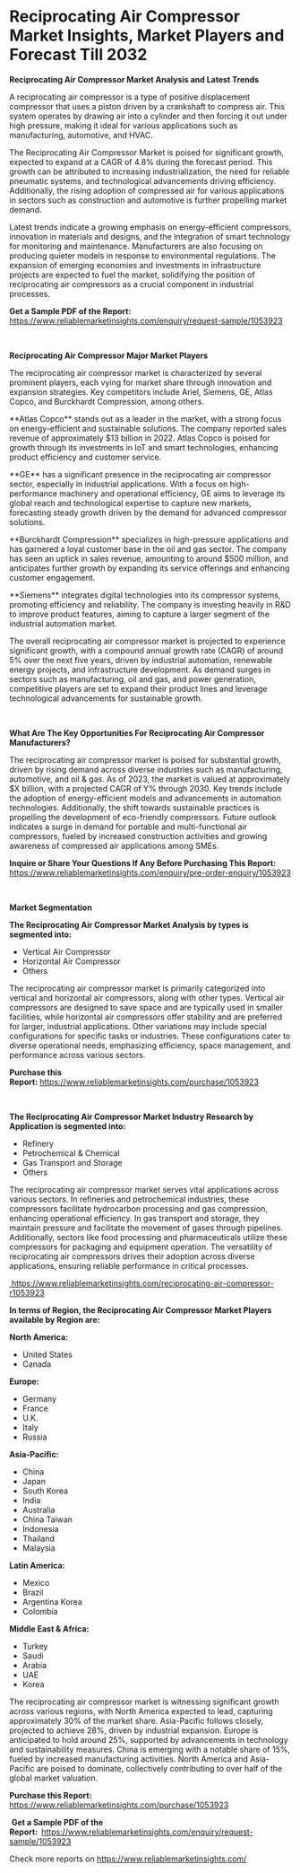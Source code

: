 <p><h1>Reciprocating Air Compressor Market Insights, Market Players and Forecast Till 2032</h1></p><p><strong>Reciprocating Air Compressor Market Analysis and Latest Trends</strong></p>
<p><p>A reciprocating air compressor is a type of positive displacement compressor that uses a piston driven by a crankshaft to compress air. This system operates by drawing air into a cylinder and then forcing it out under high pressure, making it ideal for various applications such as manufacturing, automotive, and HVAC.</p><p>The Reciprocating Air Compressor Market is poised for significant growth, expected to expand at a CAGR of 4.8% during the forecast period. This growth can be attributed to increasing industrialization, the need for reliable pneumatic systems, and technological advancements driving efficiency. Additionally, the rising adoption of compressed air for various applications in sectors such as construction and automotive is further propelling market demand.</p><p>Latest trends indicate a growing emphasis on energy-efficient compressors, innovation in materials and designs, and the integration of smart technology for monitoring and maintenance. Manufacturers are also focusing on producing quieter models in response to environmental regulations. The expansion of emerging economies and investments in infrastructure projects are expected to fuel the market, solidifying the position of reciprocating air compressors as a crucial component in industrial processes.</p></p>
<p><strong>Get a Sample PDF of the Report:&nbsp;</strong> <a href="https://www.reliablemarketinsights.com/enquiry/request-sample/1053923?utm_campaign=2281&utm_medium=2&utm_source=Github&utm_content=ia&utm_term=17022025&utm_id=reciprocating-air-compressor">https://www.reliablemarketinsights.com/enquiry/request-sample/1053923</a></p>
<p>&nbsp;</p>
<p><strong>Reciprocating Air Compressor Major Market Players</strong></p>
<p><p>The reciprocating air compressor market is characterized by several prominent players, each vying for market share through innovation and expansion strategies. Key competitors include Ariel, Siemens, GE, Atlas Copco, and Burckhardt Compression, among others.</p><p>**Atlas Copco** stands out as a leader in the market, with a strong focus on energy-efficient and sustainable solutions. The company reported sales revenue of approximately $13 billion in 2022. Atlas Copco is poised for growth through its investments in IoT and smart technologies, enhancing product efficiency and customer service.</p><p>**GE** has a significant presence in the reciprocating air compressor sector, especially in industrial applications. With a focus on high-performance machinery and operational efficiency, GE aims to leverage its global reach and technological expertise to capture new markets, forecasting steady growth driven by the demand for advanced compressor solutions.</p><p>**Burckhardt Compression** specializes in high-pressure applications and has garnered a loyal customer base in the oil and gas sector. The company has seen an uptick in sales revenue, amounting to around $500 million, and anticipates further growth by expanding its service offerings and enhancing customer engagement.</p><p>**Siemens** integrates digital technologies into its compressor systems, promoting efficiency and reliability. The company is investing heavily in R&D to improve product features, aiming to capture a larger segment of the industrial automation market.</p><p>The overall reciprocating air compressor market is projected to experience significant growth, with a compound annual growth rate (CAGR) of around 5% over the next five years, driven by industrial automation, renewable energy projects, and infrastructure development. As demand surges in sectors such as manufacturing, oil and gas, and power generation, competitive players are set to expand their product lines and leverage technological advancements for sustainable growth.</p></p>
<p>&nbsp;</p>
<p><strong>What Are The Key Opportunities For Reciprocating Air Compressor Manufacturers?</strong></p>
<p><p>The reciprocating air compressor market is poised for substantial growth, driven by rising demand across diverse industries such as manufacturing, automotive, and oil & gas. As of 2023, the market is valued at approximately $X billion, with a projected CAGR of Y% through 2030. Key trends include the adoption of energy-efficient models and advancements in automation technologies. Additionally, the shift towards sustainable practices is propelling the development of eco-friendly compressors. Future outlook indicates a surge in demand for portable and multi-functional air compressors, fueled by increased construction activities and growing awareness of compressed air applications among SMEs.</p></p>
<p><strong>Inquire or Share Your Questions If Any Before Purchasing This Report:</strong> <a href="https://www.reliablemarketinsights.com/enquiry/pre-order-enquiry/1053923?utm_campaign=2281&utm_medium=2&utm_source=Github&utm_content=ia&utm_term=17022025&utm_id=reciprocating-air-compressor">https://www.reliablemarketinsights.com/enquiry/pre-order-enquiry/1053923</a></p>
<p>&nbsp;</p>
<p><strong>Market Segmentation</strong></p>
<p><strong>The Reciprocating Air Compressor Market Analysis by types is segmented into:</strong></p>
<p><ul><li>Vertical Air Compressor</li><li>Horizontal Air Compressor</li><li>Others</li></ul></p>
<p><p>The reciprocating air compressor market is primarily categorized into vertical and horizontal air compressors, along with other types. Vertical air compressors are designed to save space and are typically used in smaller facilities, while horizontal air compressors offer stability and are preferred for larger, industrial applications. Other variations may include special configurations for specific tasks or industries. These configurations cater to diverse operational needs, emphasizing efficiency, space management, and performance across various sectors.</p></p>
<p><strong>Purchase this Report:&nbsp;</strong><a href="https://www.reliablemarketinsights.com/purchase/1053923?utm_campaign=2281&utm_medium=2&utm_source=Github&utm_content=ia&utm_term=17022025&utm_id=reciprocating-air-compressor">https://www.reliablemarketinsights.com/purchase/1053923</a></p>
<p>&nbsp;</p>
<p><strong>The Reciprocating Air Compressor Market Industry Research by Application is segmented into:</strong></p>
<p><ul><li>Refinery</li><li>Petrochemical & Chemical</li><li>Gas Transport and Storage</li><li>Others</li></ul></p>
<p><p>The reciprocating air compressor market serves vital applications across various sectors. In refineries and petrochemical industries, these compressors facilitate hydrocarbon processing and gas compression, enhancing operational efficiency. In gas transport and storage, they maintain pressure and facilitate the movement of gases through pipelines. Additionally, sectors like food processing and pharmaceuticals utilize these compressors for packaging and equipment operation. The versatility of reciprocating air compressors drives their adoption across diverse applications, ensuring reliable performance in critical processes.</p></p>
<p><a href="https://www.reliablemarketinsights.com/reciprocating-air-compressor-r1053923?utm_campaign=2281&utm_medium=2&utm_source=Github&utm_content=ia&utm_term=17022025&utm_id=reciprocating-air-compressor">&nbsp;https://www.reliablemarketinsights.com/reciprocating-air-compressor-r1053923</a></p>
<p><strong>In terms of Region, the Reciprocating Air Compressor Market Players available by Region are:</strong></p>
<p>
    <p> <strong> North America: </strong>
        <ul>
            <li>United States</li>
            <li>Canada</li>
        </ul>
        </p> 
    <p> <strong> Europe: </strong>
        <ul>
            <li>Germany</li>
            <li>France</li>
            <li>U.K.</li>
            <li>Italy</li>
            <li>Russia</li>
        </ul>
        </p> 
    <p> <strong> Asia-Pacific: </strong>
        <ul>
            <li>China</li>
            <li>Japan</li>
            <li>South Korea</li>
            <li>India</li>
            <li>Australia</li>
            <li>China Taiwan</li>
            <li>Indonesia</li>
            <li>Thailand</li>
            <li>Malaysia</li>
        </ul>
        </p> 
    <p> <strong> Latin America: </strong>
        <ul>
            <li>Mexico</li>
            <li>Brazil</li>
            <li>Argentina Korea</li>
            <li>Colombia</li>
        </ul>
        </p> 
    <p> <strong> Middle East & Africa: </strong>
        <ul>
            <li>Turkey</li>
            <li>Saudi</li>
            <li>Arabia</li>
            <li>UAE</li>
            <li>Korea</li>
        </ul>
    </p>
    </p>
<p><p>The reciprocating air compressor market is witnessing significant growth across various regions, with North America expected to lead, capturing approximately 30% of the market share. Asia-Pacific follows closely, projected to achieve 28%, driven by industrial expansion. Europe is anticipated to hold around 25%, supported by advancements in technology and sustainability measures. China is emerging with a notable share of 15%, fueled by increased manufacturing activities. North America and Asia-Pacific are poised to dominate, collectively contributing to over half of the global market valuation.</p></p>
<p><strong>Purchase this Report: </strong><a href="https://www.reliablemarketinsights.com/purchase/1053923?utm_campaign=2281&utm_medium=2&utm_source=Github&utm_content=ia&utm_term=17022025&utm_id=reciprocating-air-compressor">https://www.reliablemarketinsights.com/purchase/1053923</a></p>
<p>&nbsp;<strong>Get a Sample PDF of the Report:&nbsp;&nbsp;</strong><a href="https://www.reliablemarketinsights.com/enquiry/request-sample/1053923?utm_campaign=2281&utm_medium=2&utm_source=Github&utm_content=ia&utm_term=17022025&utm_id=reciprocating-air-compressor">https://www.reliablemarketinsights.com/enquiry/request-sample/1053923</a></p>
<p><strong></strong></p>
<p>Check more reports on <a href="https://www.reliablemarketinsights.com/?utm_campaign=2281&utm_medium=2&utm_source=Github&utm_content=ia&utm_term=17022025&utm_id=reciprocating-air-compressor">https://www.reliablemarketinsights.com/</a></p>